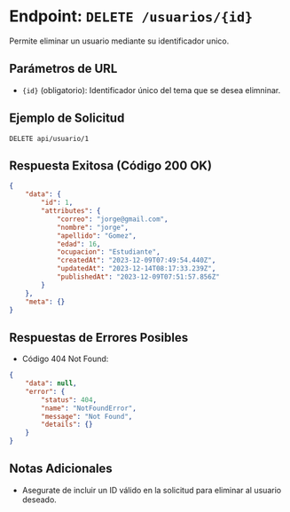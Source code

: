 # Endpoint: `DELETE /usuarios/{id}`

Permite eliminar un usuario mediante su identificador unico.

## Parámetros de URL
- `{id}` (obligatorio): Identificador único del tema que se desea elimninar.

## Ejemplo de Solicitud
```http
DELETE api/usuario/1
```

## Respuesta Exitosa (Código 200 OK)
```json
{
    "data": {
        "id": 1,
        "attributes": {
            "correo": "jorge@gmail.com",
            "nombre": "jorge",
            "apellido": "Gomez",
            "edad": 16,
            "ocupacion": "Estudiante",
            "createdAt": "2023-12-09T07:49:54.440Z",
            "updatedAt": "2023-12-14T08:17:33.239Z",
            "publishedAt": "2023-12-09T07:51:57.856Z"
        }
    },
    "meta": {}
}
```

## Respuestas de Errores Posibles
- Código 404 Not Found:

```json
{
    "data": null,
    "error": {
        "status": 404,
        "name": "NotFoundError",
        "message": "Not Found",
        "details": {}
    }
}
```

## Notas Adicionales

- Asegurate de incluir un ID válido en la solicitud para eliminar al usuario deseado.
